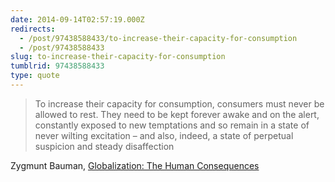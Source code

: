 ```yaml
---
date: 2014-09-14T02:57:19.000Z
redirects:
  - /post/97438588433/to-increase-their-capacity-for-consumption
  - /post/97438588433
slug: to-increase-their-capacity-for-consumption
tumblrid: 97438588433
type: quote
---
```

> To increase their capacity for consumption, consumers must never be allowed to rest. They need to be kept forever awake and on the alert, constantly exposed to new temptations and so remain in a state of never wilting excitation – and also, indeed, a state of perpetual suspicion and steady disaffection

Zygmunt Bauman, <a href="http://smile.amazon.com/Globalization-Human-Consequences-Themes-Century-ebook/dp/B00E6OVZEQ">Globalization: The Human Consequences</a>


